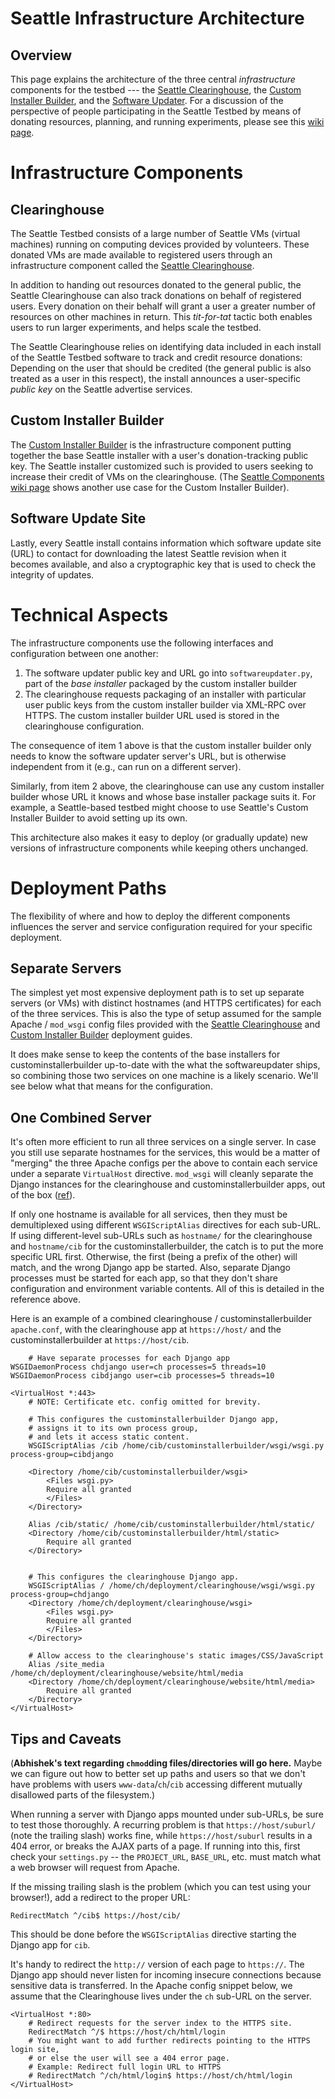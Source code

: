 # Seattle Infrastructure Architecture
## Overview

This page explains the architecture of the three central _infrastructure_ components for the testbed --- the [Seattle Clearinghouse](https://seattleclearinghouse.poly.edu/html/accounts_help#introduction), the [Custom Installer Builder](https://custombuilder.poly.edu/custom_install/), and the [Software Updater](https://github.com/SeattleTestbed/docs/blob/15f11aa86f3b446844e884c2c6f21ea529cacdb2/Operating/SoftwareUpdaterSetup.wiki). For a discussion of the perspective of people participating in the Seattle Testbed by means of donating resources, planning, and running experiments, please see this [wiki page](https://github.com/SeattleTestbed/docs/blob/master/UnderstandingSeattle/SeattleComponents.md).


# Infrastructure Components
## Clearinghouse
The Seattle Testbed consists of a large number of Seattle VMs (virtual machines) running on computing devices provided by volunteers. These donated VMs are made available to registered users through an infrastructure component called the [Seattle Clearinghouse](https://seattleclearinghouse.poly.edu/).

In addition to handing out resources donated to the general public, the Seattle Clearinghouse can also track donations on behalf of registered users. Every donation on their behalf will grant a user a greater number of resources on other machines in return. This _tit-for-tat_ tactic both enables users to run larger experiments, and helps scale the testbed.

The Seattle Clearinghouse relies on identifying data included in each install of the Seattle Testbed software to track and credit resource donations: Depending on the user that should be credited (the general public is also treated as a user in this respect), the install announces a user-specific _public key_ on the Seattle advertise services.

## Custom Installer Builder
The [Custom Installer Builder](https://custombuilder.poly.edu/custom_install/) is the infrastructure component putting together the base Seattle installer with a user's donation-tracking public key. The Seattle installer customized such is provided to users seeking to increase their credit of VMs on the clearinghouse. (The [Seattle Components wiki page](https://github.com/SeattleTestbed/docs/blob/master/UnderstandingSeattle/SeattleComponents.md) shows another use case for the Custom Installer Builder).

## Software Update Site
Lastly, every Seattle install contains information which software update site (URL) to contact for downloading the latest Seattle revision when it becomes available, and also a cryptographic key that is used to check the integrity of updates.



# Technical Aspects

The infrastructure components use the following interfaces and configuration between one another:

 1. The software updater public key and URL go into `softwareupdater.py`, part of the _base installer_ packaged by the custom installer builder
 1. The clearinghouse requests packaging of an installer with particular user public keys from the custom installer builder via XML-RPC over HTTPS. The custom installer builder URL used is stored in the clearinghouse configuration.

The consequence of item 1 above is that the custom installer builder only needs to know the software updater server's URL, but is otherwise independent from it (e.g., can run on a different server).

Similarly, from item 2 above, the clearinghouse can use any custom installer builder whose URL it knows and whose base installer package suits it. For example, a Seattle-based testbed might choose to use Seattle's Custom Installer Builder to avoid setting up its own.

This architecture also makes it easy to deploy (or gradually update) new versions of infrastructure components while keeping others unchanged.




# Deployment Paths

The flexibility of where and how to deploy the different components influences the server and service configuration required for your specific deployment.


## Separate Servers
The simplest yet most expensive deployment path is to set up separate servers (or VMs) with distinct hostnames (and HTTPS certificates) for each of the three services. This is also the type of setup assumed for the sample Apache / `mod_wsgi` config files provided with the [Seattle Clearinghouse](https://github.com/SeattleTestbed/docs/blob/master/Operating/Clearinghouse/Installation.md) and [Custom Installer Builder](https://github.com/SeattleTestbed/docs/blob/master/Operating/CustomInstallerBuilder/Installation.md) deployment guides.

It does make sense to keep the contents of the base installers for custominstallerbuilder up-to-date with the what the softwareupdater ships, so combining those two services on one machine is a likely scenario. We'll see below what that means for the configuration.


## One Combined Server

It's often more efficient to run all three services on a single server. In case you still use separate hostnames for the services, this would be a matter of "merging" the three Apache configs per the above to contain each service under a separate `VirtualHost` directive. `mod_wsgi` will cleanly separate the Django instances for the clearinghouse and custominstallerbuilder apps, out of the box ([ref](http://blog.dscpl.com.au/2012/10/requests-running-in-wrong-django.html)).

If only one hostname is available for all services, then they must be demultiplexed using different `WSGIScriptAlias` directives for each sub-URL. If using different-level sub-URLs such as `hostname/` for the clearinghouse and `hostname/cib` for the custominstallerbuilder, the catch is to put the more specific URL first. Otherwise, the first (being a prefix of the other) will match, and the wrong Django app be started. Also, separate Django processes must be started for each app, so that they don't share configuration and environment variable contents. All of this is detailed in the reference above.

Here is an example of a combined clearinghouse / custominstallerbuilder `apache.conf`, with the clearinghouse app at `https://host/` and the custominstallerbuilder at `https://host/cib`.

```
    # Have separate processes for each Django app
WSGIDaemonProcess chdjango user=ch processes=5 threads=10
WSGIDaemonProcess cibdjango user=cib processes=5 threads=10

<VirtualHost *:443>
    # NOTE: Certificate etc. config omitted for brevity.

    # This configures the custominstallerbuilder Django app, 
    # assigns it to its own process group, 
    # and lets it access static content.
    WSGIScriptAlias /cib /home/cib/custominstallerbuilder/wsgi/wsgi.py process-group=cibdjango

    <Directory /home/cib/custominstallerbuilder/wsgi>
        <Files wsgi.py>
        Require all granted
        </Files>
    </Directory>

    Alias /cib/static/ /home/cib/custominstallerbuilder/html/static/
    <Directory /home/cib/custominstallerbuilder/html/static>
        Require all granted
    </Directory>


    # This configures the clearinghouse Django app.
    WSGIScriptAlias / /home/ch/deployment/clearinghouse/wsgi/wsgi.py process-group=chdjango
    <Directory /home/ch/deployment/clearinghouse/wsgi>
        <Files wsgi.py>
        Require all granted
        </Files>
    </Directory>

    # Allow access to the clearinghouse's static images/CSS/JavaScript
    Alias /site_media /home/ch/deployment/clearinghouse/website/html/media
    <Directory /home/ch/deployment/clearinghouse/website/html/media>
        Require all granted
    </Directory>
</VirtualHost>
```




## Tips and Caveats

(**Abhishek's text regarding `chmod`ding files/directories will go here.** Maybe we can figure out how to better set up paths and users so that we don't have problems with users `www-data`/`ch`/`cib` accessing different mutually disallowed parts of the filesystem.)



When running a server with Django apps mounted under sub-URLs, be sure to test those thoroughly. A recurring problem is that `https://host/suburl/` (note the trailing slash) works fine, while `https://host/suburl` results in a 404 error, or breaks the AJAX parts of a page. If running into this, first check your `settings.py` -- the `PROJECT_URL`, `BASE_URL`, etc. must match what a web browser will request from Apache.


If the missing trailing slash is the problem (which you can test using your browser!), add a redirect to the proper URL:

```
RedirectMatch ^/cib$ https://host/cib/
```

This should be done before the `WSGIScriptAlias` directive starting the Django app for `cib`.


<!--
Or maybe fix this in our own `urls.py` if that's possible, https://stackoverflow.com/questions/17156965/trailing-slash-not-added-to-root-url
-->


It's handy to redirect the `http://` version of each page to `https://`. The Django app should never listen for incoming insecure connections because sensitive data is transferred. In the Apache config snippet below, we assume that the Clearinghouse lives under the `ch` sub-URL on the server.

```
<VirtualHost *:80>
    # Redirect requests for the server index to the HTTPS site.
    RedirectMatch ^/$ https://host/ch/html/login
    # You might want to add further redirects pointing to the HTTPS login site,
    # or else the user will see a 404 error page.
    # Example: Redirect full login URL to HTTPS
    # RedirectMatch ^/ch/html/login$ https://host/ch/html/login
</VirtualHost>
```

